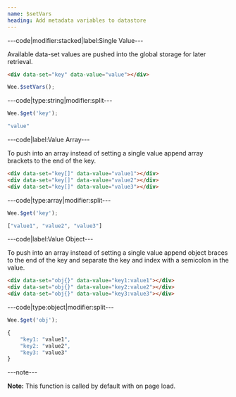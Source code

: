 ```yaml
---
name: $setVars
heading: Add metadata variables to datastore
---
```


---code|modifier:stacked|label:Single Value---

Available data-set values are pushed into the global storage for later retrieval.

```html
<div data-set="key" data-value="value"></div>
```

```javascript
Wee.$setVars();
```

---code|type:string|modifier:split---

```javascript
Wee.$get('key');
```

```javascript
"value"
```

---code|label:Value Array---

To push into an array instead of setting a single value append array brackets to the end of the key.

```html
<div data-set="key[]" data-value="value1"></div>
<div data-set="key[]" data-value="value2"></div>
<div data-set="key[]" data-value="value3"></div>
```

---code|type:array|modifier:split---

```javascript
Wee.$get('key');
```

```javascript
["value1", "value2", "value3"]
```

---code|label:Value Object---

To push into an array instead of setting a single value append object braces to the end of the key and separate the key and index with a semicolon in the value.

```html
<div data-set="obj{}" data-value="key1:value1"></div>
<div data-set="obj{}" data-value="key2:value2"></div>
<div data-set="obj{}" data-value="key3:value3"></div>
```

---code|type:object|modifier:split---

```javascript
Wee.$get('obj');
```

```javascript
{
	"key1: "value1",
	"key2: "value2",
	"key3: "value3"
}
```

---note---

**Note:** This function is called by default with on page load.
